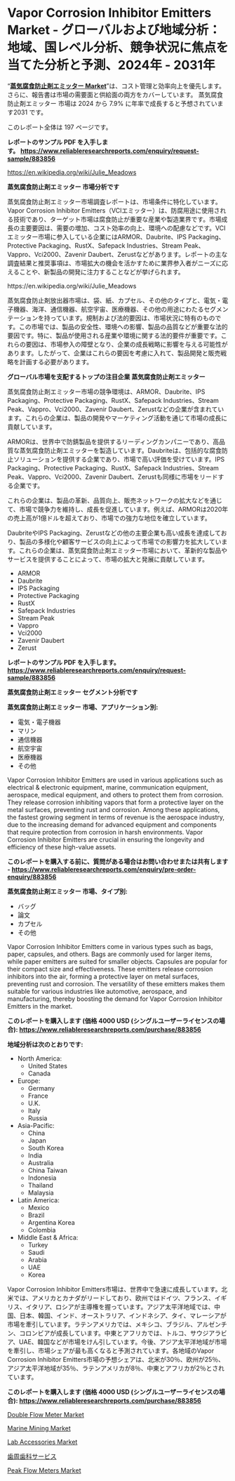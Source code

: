 <p><h1>Vapor Corrosion Inhibitor Emitters Market - グローバルおよび地域分析：地域、国レベル分析、競争状況に焦点を当てた分析と予測、2024年 - 2031年</h1></p><p>&ldquo;<strong><a href="https://www.reliableresearchreports.com/vapor-corrosion-inhibitor-emitters-r883856">蒸気腐食防止剤エミッター Market</a></strong>&rdquo;は、コスト管理と効率向上を優先します。 さらに、報告書は市場の需要面と供給面の両方をカバーしています。 蒸気腐食防止剤エミッター 市場は 2024 から 7.9% に年率で成長すると予想されています2031 です。</p>
<p>このレポート全体は 197 ページです。</p>
<p><strong>レポートのサンプル PDF を入手します。&nbsp;<a href="https://www.reliableresearchreports.com/enquiry/request-sample/883856">https://www.reliableresearchreports.com/enquiry/request-sample/883856</a></strong></p>
<p><a href="https://en.wikipedia.org/wiki/Julie_Meadows">https://en.wikipedia.org/wiki/Julie_Meadows</a></p>
<p><strong>蒸気腐食防止剤エミッター 市場分析です</strong></p>
<p><p>蒸気腐食防止剤エミッター市場調査レポートは、市場条件に特化しています。Vapor Corrosion Inhibitor Emitters（VCIエミッター）は、防腐用途に使用される技術であり、ターゲット市場は腐食防止が重要な産業や製造業界です。市場成長の主要要因は、需要の増加、コスト効率の向上、環境への配慮などです。VCIエミッター市場に参入している企業にはARMOR、Daubrite、IPS Packaging、Protective Packaging、RustX、Safepack Industries、Stream Peak、Vappro、Vci2000、Zavenir Daubert、Zerustなどがあります。レポートの主な調査結果と推奨事項は、市場拡大の機会を活かすために業界参入者がニーズに応えることや、新製品の開発に注力することなどが挙げられます。</p></p>
<p>https://en.wikipedia.org/wiki/Julie_Meadows</p>
<p><p>蒸気腐食防止剤放出器市場は、袋、紙、カプセル、その他のタイプと、電気・電子機器、海洋、通信機器、航空宇宙、医療機器、その他の用途にわたるセグメンテーションを持っています。規制および法的要因は、市場状況に特有のものです。この市場では、製品の安全性、環境への影響、製品の品質などが重要な法的要因です。特に、製品が使用される産業や環境に関する法的要件が重要です。これらの要因は、市場参入の障壁となり、企業の成長戦略に影響を与える可能性があります。したがって、企業はこれらの要因を考慮に入れて、製品開発と販売戦略を計画する必要があります。</p></p>
<p><strong>グローバル市場を支配するトップの注目企業 蒸気腐食防止剤エミッター</strong></p>
<p><p>蒸気腐食防止剤エミッター市場の競争環境は、ARMOR、Daubrite、IPS Packaging、Protective Packaging、RustX、Safepack Industries、Stream Peak、Vappro、Vci2000、Zavenir Daubert、Zerustなどの企業が含まれています。これらの企業は、製品の開発やマーケティング活動を通じて市場の成長に貢献しています。</p><p>ARMORは、世界中で防錆製品を提供するリーディングカンパニーであり、高品質な蒸気腐食防止剤エミッターを製造しています。Daubriteは、包括的な腐食防止ソリューションを提供する企業であり、市場で高い評価を受けています。IPS Packaging、Protective Packaging、RustX、Safepack Industries、Stream Peak、Vappro、Vci2000、Zavenir Daubert、Zerustも同様に市場をリードする企業です。</p><p>これらの企業は、製品の革新、品質向上、販売ネットワークの拡大などを通じて、市場で競争力を維持し、成長を促進しています。例えば、ARMORは2020年の売上高が1億ドルを超えており、市場での強力な地位を確立しています。</p><p>DaubriteやIPS Packaging、Zerustなどの他の主要企業も高い成長を達成しており、製品の多様化や顧客サービスの向上によって市場での影響力を拡大しています。これらの企業は、蒸気腐食防止剤エミッター市場において、革新的な製品やサービスを提供することによって、市場の拡大と発展に貢献しています。</p></p>
<p><ul><li>ARMOR</li><li>Daubrite</li><li>IPS Packaging</li><li>Protective Packaging</li><li>RustX</li><li>Safepack Industries</li><li>Stream Peak</li><li>Vappro</li><li>Vci2000</li><li>Zavenir Daubert</li><li>Zerust</li></ul></p>
<p><strong>レポートのサンプル PDF を入手します。 <a href="https://www.reliableresearchreports.com/enquiry/request-sample/883856">https://www.reliableresearchreports.com/enquiry/request-sample/883856</a></strong></p>
<p><strong>蒸気腐食防止剤エミッター セグメント分析です</strong></p>
<p><strong>蒸気腐食防止剤エミッター 市場、アプリケーション別:</strong></p>
<p><ul><li>電気・電子機器</li><li>マリン</li><li>通信機器</li><li>航空宇宙</li><li>医療機器</li><li>その他</li></ul></p>
<p><p>Vapor Corrosion Inhibitor Emitters are used in various applications such as electrical & electronic equipment, marine, communication equipment, aerospace, medical equipment, and others to protect them from corrosion. They release corrosion inhibiting vapors that form a protective layer on the metal surfaces, preventing rust and corrosion. Among these applications, the fastest growing segment in terms of revenue is the aerospace industry, due to the increasing demand for advanced equipment and components that require protection from corrosion in harsh environments. Vapor Corrosion Inhibitor Emitters are crucial in ensuring the longevity and efficiency of these high-value assets.</p></p>
<p><strong>このレポートを購入する前に、質問がある場合はお問い合わせまたは共有します - <a href="https://www.reliableresearchreports.com/enquiry/pre-order-enquiry/883856">https://www.reliableresearchreports.com/enquiry/pre-order-enquiry/883856</a></strong></p>
<p><strong>蒸気腐食防止剤エミッター 市場、タイプ別:</strong></p>
<p><ul><li>バッグ</li><li>論文</li><li>カプセル</li><li>その他</li></ul></p>
<p><p>Vapor Corrosion Inhibitor Emitters come in various types such as bags, paper, capsules, and others. Bags are commonly used for larger items, while paper emitters are suited for smaller objects. Capsules are popular for their compact size and effectiveness. These emitters release corrosion inhibitors into the air, forming a protective layer on metal surfaces, preventing rust and corrosion. The versatility of these emitters makes them suitable for various industries like automotive, aerospace, and manufacturing, thereby boosting the demand for Vapor Corrosion Inhibitor Emitters in the market.</p></p>
<p><strong>このレポートを購入します (価格 4000 USD (シングルユーザーライセンスの場合): <a href="https://www.reliableresearchreports.com/purchase/883856">https://www.reliableresearchreports.com/purchase/883856</a></strong></p>
<p><strong>地域分析は次のとおりです:</strong></p>
<p><ul>
    <li>
        North America:
        <ul>
            <li>United States</li>
            <li>Canada</li>
        </ul>
    </li>
    <li>
        Europe:
        <ul>
            <li>Germany</li>
            <li>France</li>
            <li>U.K.</li>
            <li>Italy</li>
            <li>Russia</li>
        </ul>
    </li>
    <li>
        Asia-Pacific:
        <ul>
            <li>China</li>
            <li>Japan</li>
            <li>South Korea</li>
            <li>India</li>
            <li>Australia</li>
            <li>China Taiwan</li>
            <li>Indonesia</li>
            <li>Thailand</li>
            <li>Malaysia</li>
        </ul>
    </li>
    <li>
        Latin America:
        <ul>
            <li>Mexico</li>
            <li>Brazil</li>
            <li>Argentina Korea</li>
            <li>Colombia</li>
        </ul>
    </li>
    <li>
        Middle East & Africa:
        <ul>
            <li>Turkey</li>
            <li>Saudi</li>
            <li>Arabia</li>
            <li>UAE</li>
            <li>Korea</li>
        </ul>
    </li>
    </ul></p>
<p><p>Vapor Corrosion Inhibitor Emitters市場は、世界中で急速に成長しています。北米では、アメリカとカナダがリードしており、欧州ではドイツ、フランス、イギリス、イタリア、ロシアが主導権を握っています。アジア太平洋地域では、中国、日本、韓国、インド、オーストラリア、インドネシア、タイ、マレーシアが市場を牽引しています。ラテンアメリカでは、メキシコ、ブラジル、アルゼンチン、コロンビアが成長しています。中東とアフリカでは、トルコ、サウジアラビア、UAE、韓国などが市場をけん引しています。今後、アジア太平洋地域が市場を牽引し、市場シェアが最も高くなると予測されています。各地域のVapor Corrosion Inhibitor Emitters市場の予想シェアは、北米が30％、欧州が25％、アジア太平洋地域が35％、ラテンアメリカが8％、中東とアフリカが2％とされています。</p></p>
<p><strong>このレポートを購入します (価格 4000 USD (シングルユーザーライセンスの場合): <a href="https://www.reliableresearchreports.com/purchase/883856">https://www.reliableresearchreports.com/purchase/883856</a></strong></p>
<p><p><a href="https://medium.com/@dereodrews76856/double-flow-meter-market-research-report-market-forecast-and-growth-prospects-with-a-steady-cagr-89d79abb34ef">Double Flow Meter Market</a></p><p><a href="https://github.com/btwcqfvq34/Market-Research-Report-List-2/blob/main/marine-mining-market.md">Marine Mining Market</a></p><p><a href="https://github.com/nicoletavirag/Market-Research-Report-List-5/blob/main/lab-accessories-market.md">Lab Accessories Market</a></p><p><a href="https://medium.com/@jolyongue8huy/%E6%AD%AF%E5%91%A8%E7%97%85%E6%AD%AF%E7%A7%91%E3%82%B5%E3%83%BC%E3%83%93%E3%82%B9%E5%B8%82%E5%A0%B4%E3%81%AE%E5%B8%82%E5%A0%B4%E5%8B%95%E6%85%8B%E3%82%92%E6%8E%A2%E3%82%8B-%E6%AD%AF%E5%91%A8%E7%97%85%E6%AD%AF%E7%A7%91%E3%82%B5%E3%83%BC%E3%83%93%E3%82%B9%E5%B8%82%E5%A0%B4%E3%81%AE%E5%8F%8E%E7%9B%8A%E5%88%86%E6%9E%90%E3%81%A8%E6%88%90%E9%95%B7%E4%BA%88%E6%B8%AC-2024%E5%B9%B4%E3%81%8B%E3%82%892031%E5%B9%B4%E3%81%BE%E3%81%A7-c7c7b53b712e">歯周歯科サービス</a></p><p><a href="https://medium.com/@darrensipes2023/peak-flow-meters-market-indicators-market-size-regional-breakdown-market-player-analysis-and-d8d8e4e56791">Peak Flow Meters Market</a></p></p>